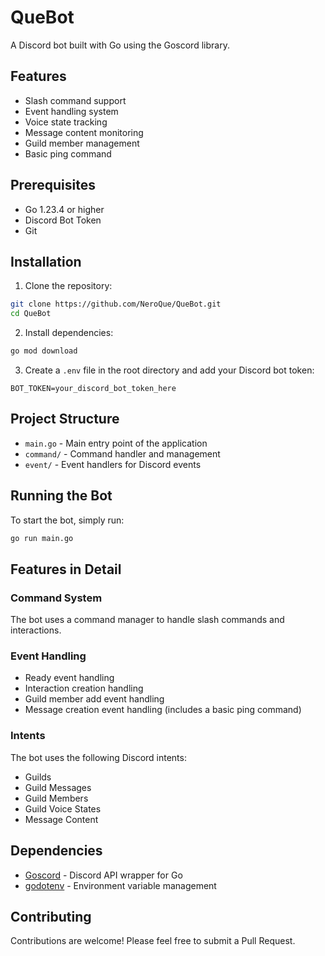 # QueBot

A Discord bot built with Go using the Goscord library.

## Features

- Slash command support
- Event handling system
- Voice state tracking
- Message content monitoring
- Guild member management
- Basic ping command

## Prerequisites

- Go 1.23.4 or higher
- Discord Bot Token
- Git

## Installation

1. Clone the repository:
```bash
git clone https://github.com/NeroQue/QueBot.git
cd QueBot
```

2. Install dependencies:
```bash
go mod download
```

3. Create a `.env` file in the root directory and add your Discord bot token:
```
BOT_TOKEN=your_discord_bot_token_here
```

## Project Structure

- `main.go` - Main entry point of the application
- `command/` - Command handler and management
- `event/` - Event handlers for Discord events

## Running the Bot

To start the bot, simply run:
```bash
go run main.go
```

## Features in Detail

### Command System
The bot uses a command manager to handle slash commands and interactions.

### Event Handling
- Ready event handling
- Interaction creation handling
- Guild member add event handling
- Message creation event handling (includes a basic ping command)

### Intents
The bot uses the following Discord intents:
- Guilds
- Guild Messages
- Guild Members
- Guild Voice States
- Message Content

## Dependencies

- [Goscord](https://github.com/Goscord/goscord) - Discord API wrapper for Go
- [godotenv](https://github.com/joho/godotenv) - Environment variable management

## Contributing

Contributions are welcome! Please feel free to submit a Pull Request.
